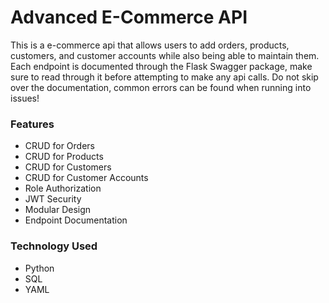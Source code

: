 # Advanced E-Commerce API

This is a e-commerce api that allows users to add orders, products, customers, and customer accounts while also being able to maintain them. Each endpoint is documented through the Flask Swagger package, make sure to read through it before attempting to make any api calls. Do not skip over the documentation, common errors can be found when running into issues! 

### Features
- CRUD for Orders
- CRUD for Products
- CRUD for Customers
- CRUD for Customer Accounts
- Role Authorization
- JWT Security
- Modular Design
- Endpoint Documentation

### Technology Used
- Python
- SQL
- YAML
